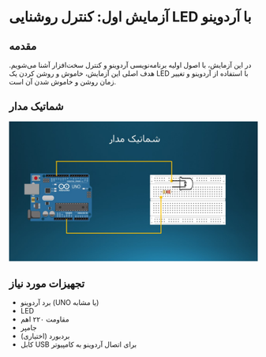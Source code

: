 # آزمایش اول: کنترل روشنایی LED با آردوینو

## مقدمه
در این آزمایش، با اصول اولیه برنامه‌نویسی آردوینو و کنترل سخت‌افزار آشنا می‌شویم. هدف اصلی این آزمایش، خاموش و روشن کردن یک LED با استفاده از آردوینو و تغییر زمان روشن و خاموش شدن آن است.

## شماتیک مدار
![توضیح تصویر](https://github.com/vahidseyyedi/microProcessor/blob/main/01/Presentation1.jpg)
## تجهیزات مورد نیاز
* برد آردوینو (UNO یا مشابه)
* LED
* مقاومت ۲۲۰ اهم
* جامپر
* بردبورد (اختیاری)
* کابل USB برای اتصال آردوینو به کامپیوتر

